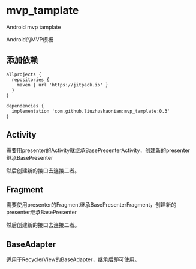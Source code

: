 # mvp_tamplate
Android mvp tamplate

Android的MVP模板

## 添加依赖

```
allprojects {
  repositories {
    maven { url 'https://jitpack.io' }
  }
}

```

```
dependencies {
  implementation 'com.github.liuzhushaonian:mvp_tamplate:0.3'
}
```

## Activity
需要用presenter的Activity就继承BasePresenterActivity，创建新的presenter继承BasePresenter

然后创建新的接口去连接二者。

## Fragment

需要使用presenter的Fragment继承BasePresenterFragment，创建新的presenter继承BasePresenter

然后创建新的接口去连接二者。

## BaseAdapter

适用于RecyclerView的BaseAdapter，继承后即可使用。

